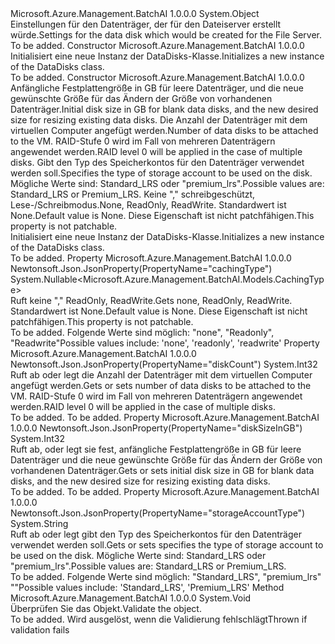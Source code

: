 <Type Name="DataDisks" FullName="Microsoft.Azure.Management.BatchAI.Models.DataDisks">
  <TypeSignature Language="C#" Value="public class DataDisks" />
  <TypeSignature Language="ILAsm" Value=".class public auto ansi beforefieldinit DataDisks extends System.Object" />
  <TypeSignature Language="DocId" Value="T:Microsoft.Azure.Management.BatchAI.Models.DataDisks" />
  <TypeSignature Language="VB.NET" Value="Public Class DataDisks" />
  <TypeSignature Language="F#" Value="type DataDisks = class" />
  <AssemblyInfo>
    <AssemblyName>Microsoft.Azure.Management.BatchAI</AssemblyName>
    <AssemblyVersion>1.0.0.0</AssemblyVersion>
  </AssemblyInfo>
  <Base>
    <BaseTypeName>System.Object</BaseTypeName>
  </Base>
  <Interfaces />
  <Docs>
    <summary>
            <span data-ttu-id="34c70-101">Einstellungen für den Datenträger, der für den Dateiserver erstellt würde.</span><span class="sxs-lookup"><span data-stu-id="34c70-101">Settings for the data disk which would be created for the File Server.</span></span>
            </summary>
    <remarks>To be added.</remarks>
  </Docs>
  <Members>
    <Member MemberName=".ctor">
      <MemberSignature Language="C#" Value="public DataDisks ();" />
      <MemberSignature Language="ILAsm" Value=".method public hidebysig specialname rtspecialname instance void .ctor() cil managed" />
      <MemberSignature Language="DocId" Value="M:Microsoft.Azure.Management.BatchAI.Models.DataDisks.#ctor" />
      <MemberSignature Language="VB.NET" Value="Public Sub New ()" />
      <MemberType>Constructor</MemberType>
      <AssemblyInfo>
        <AssemblyName>Microsoft.Azure.Management.BatchAI</AssemblyName>
        <AssemblyVersion>1.0.0.0</AssemblyVersion>
      </AssemblyInfo>
      <Parameters />
      <Docs>
        <summary>
            <span data-ttu-id="34c70-102">Initialisiert eine neue Instanz der DataDisks-Klasse.</span><span class="sxs-lookup"><span data-stu-id="34c70-102">Initializes a new instance of the DataDisks class.</span></span>
            </summary>
        <remarks>To be added.</remarks>
      </Docs>
    </Member>
    <Member MemberName=".ctor">
      <MemberSignature Language="C#" Value="public DataDisks (int diskSizeInGB, int diskCount, string storageAccountType, Nullable&lt;Microsoft.Azure.Management.BatchAI.Models.CachingType&gt; cachingType = null);" />
      <MemberSignature Language="ILAsm" Value=".method public hidebysig specialname rtspecialname instance void .ctor(int32 diskSizeInGB, int32 diskCount, string storageAccountType, valuetype System.Nullable`1&lt;valuetype Microsoft.Azure.Management.BatchAI.Models.CachingType&gt; cachingType) cil managed" />
      <MemberSignature Language="DocId" Value="M:Microsoft.Azure.Management.BatchAI.Models.DataDisks.#ctor(System.Int32,System.Int32,System.String,System.Nullable{Microsoft.Azure.Management.BatchAI.Models.CachingType})" />
      <MemberSignature Language="VB.NET" Value="Public Sub New (diskSizeInGB As Integer, diskCount As Integer, storageAccountType As String, Optional cachingType As Nullable(Of CachingType) = null)" />
      <MemberSignature Language="F#" Value="new Microsoft.Azure.Management.BatchAI.Models.DataDisks : int * int * string * Nullable&lt;Microsoft.Azure.Management.BatchAI.Models.CachingType&gt; -&gt; Microsoft.Azure.Management.BatchAI.Models.DataDisks" Usage="new Microsoft.Azure.Management.BatchAI.Models.DataDisks (diskSizeInGB, diskCount, storageAccountType, cachingType)" />
      <MemberType>Constructor</MemberType>
      <AssemblyInfo>
        <AssemblyName>Microsoft.Azure.Management.BatchAI</AssemblyName>
        <AssemblyVersion>1.0.0.0</AssemblyVersion>
      </AssemblyInfo>
      <Parameters>
        <Parameter Name="diskSizeInGB" Type="System.Int32" />
        <Parameter Name="diskCount" Type="System.Int32" />
        <Parameter Name="storageAccountType" Type="System.String" />
        <Parameter Name="cachingType" Type="System.Nullable&lt;Microsoft.Azure.Management.BatchAI.Models.CachingType&gt;" />
      </Parameters>
      <Docs>
        <param name="diskSizeInGB"><span data-ttu-id="34c70-103">Anfängliche Festplattengröße in GB für leere Datenträger, und die neue gewünschte Größe für das Ändern der Größe von vorhandenen Datenträger.</span><span class="sxs-lookup"><span data-stu-id="34c70-103">Initial disk size in GB for blank data disks, and the new desired size for resizing existing data disks.</span></span></param>
        <param name="diskCount"><span data-ttu-id="34c70-104">Die Anzahl der Datenträger mit dem virtuellen Computer angefügt werden.</span><span class="sxs-lookup"><span data-stu-id="34c70-104">Number of data disks to be attached to the VM.</span></span> <span data-ttu-id="34c70-105">RAID-Stufe 0 wird im Fall von mehreren Datenträgern angewendet werden.</span><span class="sxs-lookup"><span data-stu-id="34c70-105">RAID level 0 will be applied in the case of multiple disks.</span></span></param>
        <param name="storageAccountType"><span data-ttu-id="34c70-106">Gibt den Typ des Speicherkontos für den Datenträger verwendet werden soll.</span><span class="sxs-lookup"><span data-stu-id="34c70-106">Specifies the type of storage account to be used on the disk.</span></span> <span data-ttu-id="34c70-107">Mögliche Werte sind: Standard_LRS oder "premium_lrs".</span><span class="sxs-lookup"><span data-stu-id="34c70-107">Possible values are: Standard_LRS or Premium_LRS.</span></span></param>
        <param name="cachingType"><span data-ttu-id="34c70-108">Keine "," schreibgeschützt, Lese-/Schreibmodus.</span><span class="sxs-lookup"><span data-stu-id="34c70-108">None, ReadOnly, ReadWrite.</span></span> <span data-ttu-id="34c70-109">Standardwert ist None.</span><span class="sxs-lookup"><span data-stu-id="34c70-109">Default value is None.</span></span> <span data-ttu-id="34c70-110">Diese Eigenschaft ist nicht patchfähigen.</span><span class="sxs-lookup"><span data-stu-id="34c70-110">This property is not patchable.</span></span></param>
        <summary>
            <span data-ttu-id="34c70-111">Initialisiert eine neue Instanz der DataDisks-Klasse.</span><span class="sxs-lookup"><span data-stu-id="34c70-111">Initializes a new instance of the DataDisks class.</span></span>
            </summary>
        <remarks>To be added.</remarks>
      </Docs>
    </Member>
    <Member MemberName="CachingType">
      <MemberSignature Language="C#" Value="public Nullable&lt;Microsoft.Azure.Management.BatchAI.Models.CachingType&gt; CachingType { get; }" />
      <MemberSignature Language="ILAsm" Value=".property instance valuetype System.Nullable`1&lt;valuetype Microsoft.Azure.Management.BatchAI.Models.CachingType&gt; CachingType" />
      <MemberSignature Language="DocId" Value="P:Microsoft.Azure.Management.BatchAI.Models.DataDisks.CachingType" />
      <MemberSignature Language="VB.NET" Value="Public ReadOnly Property CachingType As Nullable(Of CachingType)" />
      <MemberSignature Language="F#" Value="member this.CachingType : Nullable&lt;Microsoft.Azure.Management.BatchAI.Models.CachingType&gt;" Usage="Microsoft.Azure.Management.BatchAI.Models.DataDisks.CachingType" />
      <MemberType>Property</MemberType>
      <AssemblyInfo>
        <AssemblyName>Microsoft.Azure.Management.BatchAI</AssemblyName>
        <AssemblyVersion>1.0.0.0</AssemblyVersion>
      </AssemblyInfo>
      <Attributes>
        <Attribute>
          <AttributeName>Newtonsoft.Json.JsonProperty(PropertyName="cachingType")</AttributeName>
        </Attribute>
      </Attributes>
      <ReturnValue>
        <ReturnType>System.Nullable&lt;Microsoft.Azure.Management.BatchAI.Models.CachingType&gt;</ReturnType>
      </ReturnValue>
      <Docs>
        <summary>
            <span data-ttu-id="34c70-112">Ruft keine "," ReadOnly, ReadWrite.</span><span class="sxs-lookup"><span data-stu-id="34c70-112">Gets none, ReadOnly, ReadWrite.</span></span> <span data-ttu-id="34c70-113">Standardwert ist None.</span><span class="sxs-lookup"><span data-stu-id="34c70-113">Default value is None.</span></span> <span data-ttu-id="34c70-114">Diese Eigenschaft ist nicht patchfähigen.</span><span class="sxs-lookup"><span data-stu-id="34c70-114">This property is not patchable.</span></span>
            </summary>
        <value>To be added.</value>
        <remarks>
            <span data-ttu-id="34c70-115">Folgende Werte sind möglich: "none", "Readonly", "Readwrite"</span><span class="sxs-lookup"><span data-stu-id="34c70-115">Possible values include: 'none', 'readonly', 'readwrite'</span></span>
            </remarks>
      </Docs>
    </Member>
    <Member MemberName="DiskCount">
      <MemberSignature Language="C#" Value="public int DiskCount { get; set; }" />
      <MemberSignature Language="ILAsm" Value=".property instance int32 DiskCount" />
      <MemberSignature Language="DocId" Value="P:Microsoft.Azure.Management.BatchAI.Models.DataDisks.DiskCount" />
      <MemberSignature Language="VB.NET" Value="Public Property DiskCount As Integer" />
      <MemberSignature Language="F#" Value="member this.DiskCount : int with get, set" Usage="Microsoft.Azure.Management.BatchAI.Models.DataDisks.DiskCount" />
      <MemberType>Property</MemberType>
      <AssemblyInfo>
        <AssemblyName>Microsoft.Azure.Management.BatchAI</AssemblyName>
        <AssemblyVersion>1.0.0.0</AssemblyVersion>
      </AssemblyInfo>
      <Attributes>
        <Attribute>
          <AttributeName>Newtonsoft.Json.JsonProperty(PropertyName="diskCount")</AttributeName>
        </Attribute>
      </Attributes>
      <ReturnValue>
        <ReturnType>System.Int32</ReturnType>
      </ReturnValue>
      <Docs>
        <summary>
            <span data-ttu-id="34c70-116">Ruft ab oder legt die Anzahl der Datenträger mit dem virtuellen Computer angefügt werden.</span><span class="sxs-lookup"><span data-stu-id="34c70-116">Gets or sets number of data disks to be attached to the VM.</span></span> <span data-ttu-id="34c70-117">RAID-Stufe 0 wird im Fall von mehreren Datenträgern angewendet werden.</span><span class="sxs-lookup"><span data-stu-id="34c70-117">RAID level 0 will be applied in the case of multiple disks.</span></span>
            </summary>
        <value>To be added.</value>
        <remarks>To be added.</remarks>
      </Docs>
    </Member>
    <Member MemberName="DiskSizeInGB">
      <MemberSignature Language="C#" Value="public int DiskSizeInGB { get; set; }" />
      <MemberSignature Language="ILAsm" Value=".property instance int32 DiskSizeInGB" />
      <MemberSignature Language="DocId" Value="P:Microsoft.Azure.Management.BatchAI.Models.DataDisks.DiskSizeInGB" />
      <MemberSignature Language="VB.NET" Value="Public Property DiskSizeInGB As Integer" />
      <MemberSignature Language="F#" Value="member this.DiskSizeInGB : int with get, set" Usage="Microsoft.Azure.Management.BatchAI.Models.DataDisks.DiskSizeInGB" />
      <MemberType>Property</MemberType>
      <AssemblyInfo>
        <AssemblyName>Microsoft.Azure.Management.BatchAI</AssemblyName>
        <AssemblyVersion>1.0.0.0</AssemblyVersion>
      </AssemblyInfo>
      <Attributes>
        <Attribute>
          <AttributeName>Newtonsoft.Json.JsonProperty(PropertyName="diskSizeInGB")</AttributeName>
        </Attribute>
      </Attributes>
      <ReturnValue>
        <ReturnType>System.Int32</ReturnType>
      </ReturnValue>
      <Docs>
        <summary>
            <span data-ttu-id="34c70-118">Ruft ab, oder legt sie fest, anfängliche Festplattengröße in GB für leere Datenträger und die neue gewünschte Größe für das Ändern der Größe von vorhandenen Datenträger.</span><span class="sxs-lookup"><span data-stu-id="34c70-118">Gets or sets initial disk size in GB for blank data disks, and the new desired size for resizing existing data disks.</span></span>
            </summary>
        <value>To be added.</value>
        <remarks>To be added.</remarks>
      </Docs>
    </Member>
    <Member MemberName="StorageAccountType">
      <MemberSignature Language="C#" Value="public string StorageAccountType { get; set; }" />
      <MemberSignature Language="ILAsm" Value=".property instance string StorageAccountType" />
      <MemberSignature Language="DocId" Value="P:Microsoft.Azure.Management.BatchAI.Models.DataDisks.StorageAccountType" />
      <MemberSignature Language="VB.NET" Value="Public Property StorageAccountType As String" />
      <MemberSignature Language="F#" Value="member this.StorageAccountType : string with get, set" Usage="Microsoft.Azure.Management.BatchAI.Models.DataDisks.StorageAccountType" />
      <MemberType>Property</MemberType>
      <AssemblyInfo>
        <AssemblyName>Microsoft.Azure.Management.BatchAI</AssemblyName>
        <AssemblyVersion>1.0.0.0</AssemblyVersion>
      </AssemblyInfo>
      <Attributes>
        <Attribute>
          <AttributeName>Newtonsoft.Json.JsonProperty(PropertyName="storageAccountType")</AttributeName>
        </Attribute>
      </Attributes>
      <ReturnValue>
        <ReturnType>System.String</ReturnType>
      </ReturnValue>
      <Docs>
        <summary>
            <span data-ttu-id="34c70-119">Ruft ab oder legt gibt den Typ des Speicherkontos für den Datenträger verwendet werden soll.</span><span class="sxs-lookup"><span data-stu-id="34c70-119">Gets or sets specifies the type of storage account to be used on the disk.</span></span> <span data-ttu-id="34c70-120">Mögliche Werte sind: Standard_LRS oder "premium_lrs".</span><span class="sxs-lookup"><span data-stu-id="34c70-120">Possible values are: Standard_LRS or Premium_LRS.</span></span>
            </summary>
        <value>To be added.</value>
        <remarks>
            <span data-ttu-id="34c70-121">Folgende Werte sind möglich: "Standard_LRS", "premium_lrs" ""</span><span class="sxs-lookup"><span data-stu-id="34c70-121">Possible values include: 'Standard_LRS', 'Premium_LRS'</span></span>
            </remarks>
      </Docs>
    </Member>
    <Member MemberName="Validate">
      <MemberSignature Language="C#" Value="public virtual void Validate ();" />
      <MemberSignature Language="ILAsm" Value=".method public hidebysig newslot virtual instance void Validate() cil managed" />
      <MemberSignature Language="DocId" Value="M:Microsoft.Azure.Management.BatchAI.Models.DataDisks.Validate" />
      <MemberSignature Language="VB.NET" Value="Public Overridable Sub Validate ()" />
      <MemberSignature Language="F#" Value="abstract member Validate : unit -&gt; unit&#xA;override this.Validate : unit -&gt; unit" Usage="dataDisks.Validate " />
      <MemberType>Method</MemberType>
      <AssemblyInfo>
        <AssemblyName>Microsoft.Azure.Management.BatchAI</AssemblyName>
        <AssemblyVersion>1.0.0.0</AssemblyVersion>
      </AssemblyInfo>
      <ReturnValue>
        <ReturnType>System.Void</ReturnType>
      </ReturnValue>
      <Parameters />
      <Docs>
        <summary>
            <span data-ttu-id="34c70-122">Überprüfen Sie das Objekt.</span><span class="sxs-lookup"><span data-stu-id="34c70-122">Validate the object.</span></span>
            </summary>
        <remarks>To be added.</remarks>
        <exception cref="T:Microsoft.Rest.ValidationException">
            <span data-ttu-id="34c70-123">Wird ausgelöst, wenn die Validierung fehlschlägt</span><span class="sxs-lookup"><span data-stu-id="34c70-123">Thrown if validation fails</span></span>
            </exception>
      </Docs>
    </Member>
  </Members>
</Type>